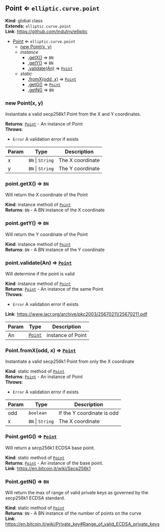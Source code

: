 <a name="Point"></a>
## Point ⇐ <code>elliptic.curve.point</code>
**Kind**: global class  
**Extends:** <code>elliptic.curve.point</code>  
**Link**: https://github.com/indutny/elliptic  

* [Point](#Point) ⇐ <code>elliptic.curve.point</code>
  * [new Point(x, y)](#new_Point_new)
  * _instance_
    * [.getX()](#Point+getX) ⇒ <code>BN</code>
    * [.getY()](#Point+getY) ⇒ <code>BN</code>
    * [.validate(An)](#Point+validate) ⇒ <code>[Point](#Point)</code>
  * _static_
    * [.fromX(odd, x)](#Point.fromX) ⇒ <code>[Point](#Point)</code>
    * [.getG()](#Point.getG) ⇒ <code>[Point](#Point)</code>
    * [.getN()](#Point.getN) ⇒ <code>BN</code>

<a name="new_Point_new"></a>
### new Point(x, y)
Instantiate a valid secp256k1 Point from the X and Y coordinates.

**Returns**: <code>[Point](#Point)</code> - An instance of Point  
**Throws**:

- <code>Error</code> A validation error if exists


| Param | Type | Description |
| --- | --- | --- |
| x | <code>BN</code> &#124; <code>String</code> | The X coordinate |
| y | <code>BN</code> &#124; <code>String</code> | The Y coordinate |

<a name="Point+getX"></a>
### point.getX() ⇒ <code>BN</code>
Will return the X coordinate of the Point

**Kind**: instance method of <code>[Point](#Point)</code>  
**Returns**: <code>BN</code> - A BN instance of the X coordinate  
<a name="Point+getY"></a>
### point.getY() ⇒ <code>BN</code>
Will return the Y coordinate of the Point

**Kind**: instance method of <code>[Point](#Point)</code>  
**Returns**: <code>BN</code> - A BN instance of the Y coordinate  
<a name="Point+validate"></a>
### point.validate(An) ⇒ <code>[Point](#Point)</code>
Will determine if the point is valid

**Kind**: instance method of <code>[Point](#Point)</code>  
**Returns**: <code>[Point](#Point)</code> - An instance of the same Point  
**Throws**:

- <code>Error</code> A validation error if exists

**Link**: https://www.iacr.org/archive/pkc2003/25670211/25670211.pdf  

| Param | Type | Description |
| --- | --- | --- |
| An | <code>[Point](#Point)</code> | instance of Point |

<a name="Point.fromX"></a>
### Point.fromX(odd, x) ⇒ <code>[Point](#Point)</code>
Instantiate a valid secp256k1 Point from only the X coordinate

**Kind**: static method of <code>[Point](#Point)</code>  
**Returns**: <code>[Point](#Point)</code> - An instance of Point  
**Throws**:

- <code>Error</code> A validation error if exists


| Param | Type | Description |
| --- | --- | --- |
| odd | <code>boolean</code> | If the Y coordinate is odd |
| x | <code>BN</code> &#124; <code>String</code> | The X coordinate |

<a name="Point.getG"></a>
### Point.getG() ⇒ <code>[Point](#Point)</code>
Will return a secp256k1 ECDSA base point.

**Kind**: static method of <code>[Point](#Point)</code>  
**Returns**: <code>[Point](#Point)</code> - An instance of the base point.  
**Link**: https://en.bitcoin.it/wiki/Secp256k1  
<a name="Point.getN"></a>
### Point.getN() ⇒ <code>BN</code>
Will return the max of range of valid private keys as governed by the secp256k1 ECDSA standard.

**Kind**: static method of <code>[Point](#Point)</code>  
**Returns**: <code>BN</code> - A BN instance of the number of points on the curve  
**Link**: https://en.bitcoin.it/wiki/Private_key#Range_of_valid_ECDSA_private_keys  

